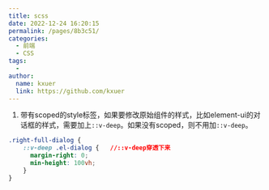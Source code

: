 ```yaml
---
title: scss
date: 2022-12-24 16:20:15
permalink: /pages/8b3c51/
categories:
  - 前端
  - CSS
tags:
  - 
author: 
  name: kxuer
  link: https://github.com/kxuer
---
```


1. 带有scoped的style标签，如果要修改原始组件的样式，比如element-ui的对话框的样式，需要加上`::v-deep`。如果没有scoped，则不用加`::v-deep`。
```css
.right-full-dialog {
    ::v-deep .el-dialog {   //::v-deep穿透下来
      margin-right: 0;
      min-height: 100vh;
    }
}
```